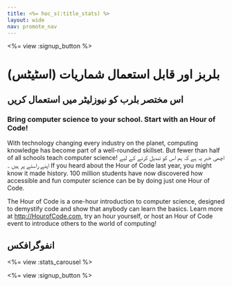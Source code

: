 ```yaml
---
title: <%= hoc_s(:title_stats) %>
layout: wide
nav: promote_nav
---
```



<a id="blurb"></a>

<%= view :signup_button %>

# بلربز اور قابل استعمال شماریات (اسٹیٹس)

## اس مختصر بلرب کو نیوزلیٹر میں استعمال کریں

### Bring computer science to your school. Start with an Hour of Code!

With technology changing every industry on the planet, computing knowledge has become part of a well-rounded skillset. But fewer than half of all schools teach computer science! اچھی خبر یہ ہے کہ ہم اس کو تبدیل کرنے کے لیے اپنے راستے پر ہیں ۔ If you heard about the Hour of Code last year, you might know it made history. 100 million students have now discovered how accessible and fun computer science can be by doing just one Hour of Code.

The Hour of Code is a one-hour introduction to computer science, designed to demystify code and show that anybody can learn the basics. Learn more at <http://HourofCode.com>, try an hour yourself, or host an Hour of Code event to introduce others to the world of computing!

<a id="infographics"></a>

## انفوگرافکس

<%= view :stats_carousel %>

<%= view :signup_button %>
